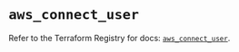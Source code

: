 # `aws_connect_user`

Refer to the Terraform Registry for docs: [`aws_connect_user`](https://registry.terraform.io/providers/hashicorp/aws/5.95.0/docs/resources/connect_user).
